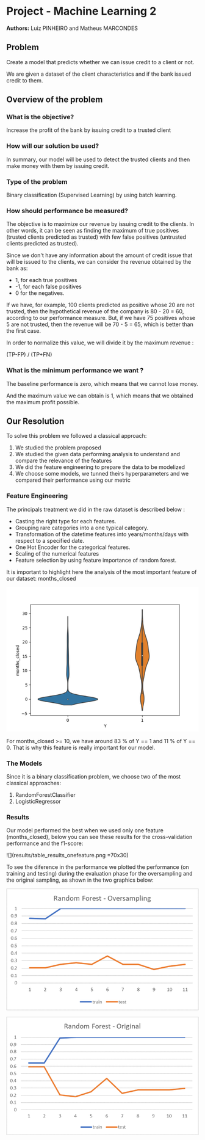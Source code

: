 # Project - Machine Learning 2

**Authors:** Luiz PINHEIRO and Matheus MARCONDES

## Problem

Create a model that predicts whether we can issue credit to a client or not.

We are given a dataset of the client characteristics and if the bank issued credit to them.

## Overview of the problem

### What is the objective?

Increase the profit of the bank by issuing credit to a trusted client 

### How will our solution be used?

In summary, our model will be used to detect the trusted clients and 
then make money with them by issuing credit. 

### Type of the problem

Binary classification (Supervised Learning) by using batch learning. 

### How should performance be measured? 

The objective is to maximize our revenue by issuing credit to the clients. In other 
words, it can be seen as finding the maximum of true positives (trusted clients 
predicted as trusted) with few false positives (untrusted clients predicted as trusted).

Since we don't have any information about the amount of credit issue that will be 
issued to the clients, we can consider the revenue obtained by the bank as:

- 1, for each true positives
- -1, for each false positives
- 0 for the negatives.

If we have, for example, 100 clients predicted as positive whose 20 are not trusted, then
the hypothetical revenue of the company is 80 - 20 = 60, according to our performance 
measure. But, if we have 75 positives whose 5 are not trusted, then the revenue will be
70 - 5 = 65, which is better than the first case.

In order to normalize this value, we will divide it by the maximum revenue : 

(TP-FP) / (TP+FN)

### What is the minimum performance we want ?

The baseline performance is zero, which means that we cannot lose money.

And the maximum value we can obtain is 1, which means that we obtained the maximum profit possible.


## Our Resolution
To solve this problem we followed a classical approach: 

1) We studied the problem proposed
2) We studied the given data performing analysis to understand and compare the relevance of the features
3) We did the feature engineering to prepare the data to be modelized
4) We choose some models, we tunned theirs hyperparameters and we compared their performance using our metric

### Feature Engineering

The principals treatment we did in the raw dataset is described below :

- Casting the right type for each features.
- Grouping rare categories into a one typical category.
- Transformation of the datetime features into years/months/days with respect
to a specified date.
- One Hot Encoder for the categorical features.
- Scaling of the numerical features
- Feature selection by using feature importance of random forest.

It is important to highlight here the analysis of the most important feature of our
dataset: months_closed

![](data_analysis/1_train_featEng/months_closed_violin.png)

For months_closed >= 10, we have around 83 % of Y == 1 and 11 % of Y == 0. That is why this feature 
is really important for our model.


### The Models

Since it is a binary classification problem, we choose two of the most classical approaches:
1) RandomForestClassifier
2) LogisticRegressor


### Results

Our model performed the best when we used only one feature (months_closed), below you can see these results for the cross-validation performance and the f1-score:

![](results/table_results_onefeature.png =70x30)

To see the diference in the performance we plotted the performance (on training and testing) during the evaluation phase for the oversampling and the original sampling, as shown in the two graphics below:

![](results/plot_rf_over.png)

![](results/plot_rf_original.png)
